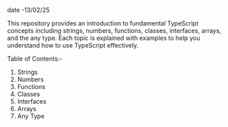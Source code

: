 date -13/02/25

This repository provides an introduction to fundamental TypeScript concepts including
 strings, numbers, functions, classes, interfaces, arrays, and the any type.
 Each topic is explained with examples to help you understand how to use TypeScript effectively.

   Table of Contents:-

  1.  Strings
  2.  Numbers
  3.  Functions
  4.  Classes
  5.  Interfaces
  6.  Arrays
  7.  Any Type
